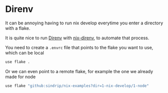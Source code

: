 # Direnv
It can be annoying having to run nix develop everytime you enter a directory with a flake.

It is quite nice to run [Direnv](https://direnv.net/) with [nix-direnv](https://github.com/nix-community/nix-direnv), to automate that process.

You need to create a `.envrc` file that points to the flake you want to use, which can be local

```bash
use flake .
```

Or we can even point to a remote flake, for example the one we already made for node

```bash
use flake "github:sindrip/nix-examples?dir=1-nix-develop/1-node"
```

